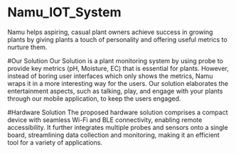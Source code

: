 # Namu_IOT_System
Namu helps aspiring, casual plant owners achieve success in growing plants by giving plants a touch of personality and offering useful metrics to nurture them.

#Our Solution
Our Solution is a plant monitoring system by using probe to provide key metrics (pH, Moisture, EC) that is essential for plants. However, instead of boring user interfaces which only shows the metrics, Namu wraps it in a more interesting way for the users. Our solution elaborates the entertainment aspects, such as talking, play, and engage with your plants through our mobile application, to keep the users engaged. 

#Hardware Solution
The proposed hardware solution comprises a compact device with seamless Wi-Fi and BLE connectivity, enabling remote accessibility. It further integrates multiple probes and sensors onto a single board, streamlining data collection and monitoring, making it an efficient tool for a variety of applications.

